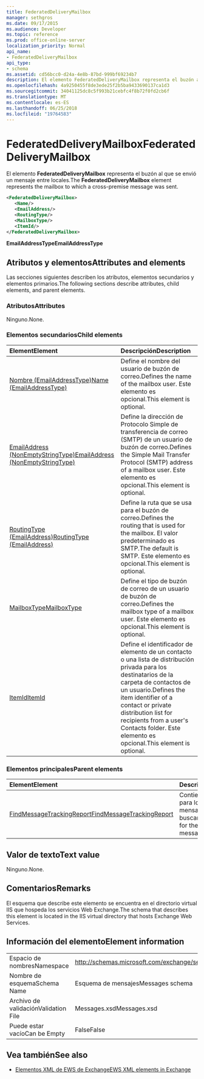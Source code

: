 ```yaml
---
title: FederatedDeliveryMailbox
manager: sethgros
ms.date: 09/17/2015
ms.audience: Developer
ms.topic: reference
ms.prod: office-online-server
localization_priority: Normal
api_name:
- FederatedDeliveryMailbox
api_type:
- schema
ms.assetid: cd56bcc0-d24a-4e8b-87bd-999bf69234b7
description: El elemento FederatedDeliveryMailbox representa el buzón al que se envió un mensaje entre locales.
ms.openlocfilehash: 4a9250455f8de3ede25f2b5ba9433690137ca1d3
ms.sourcegitcommit: 34041125dc8c5f993b21cebfc4f8b72f0fd2cb6f
ms.translationtype: MT
ms.contentlocale: es-ES
ms.lasthandoff: 06/25/2018
ms.locfileid: "19764583"
---
```

# <a name="federateddeliverymailbox"></a><span data-ttu-id="4ad51-103">FederatedDeliveryMailbox</span><span class="sxs-lookup"><span data-stu-id="4ad51-103">FederatedDeliveryMailbox</span></span>

<span data-ttu-id="4ad51-104">El elemento **FederatedDeliveryMailbox** representa el buzón al que se envió un mensaje entre locales.</span><span class="sxs-lookup"><span data-stu-id="4ad51-104">The **FederatedDeliveryMailbox** element represents the mailbox to which a cross-premise message was sent.</span></span> 
  
```XML
<FederatedDeliveryMailbox>
   <Name/>
   <EmailAddress/>
   <RoutingType/>
   <MailboxType/>
   <ItemId/>
</FederatedDeliveryMailbox>
```

 <span data-ttu-id="4ad51-105">**EmailAddressType**</span><span class="sxs-lookup"><span data-stu-id="4ad51-105">**EmailAddressType**</span></span>
## <a name="attributes-and-elements"></a><span data-ttu-id="4ad51-106">Atributos y elementos</span><span class="sxs-lookup"><span data-stu-id="4ad51-106">Attributes and elements</span></span>

<span data-ttu-id="4ad51-107">Las secciones siguientes describen los atributos, elementos secundarios y elementos primarios.</span><span class="sxs-lookup"><span data-stu-id="4ad51-107">The following sections describe attributes, child elements, and parent elements.</span></span>
  
### <a name="attributes"></a><span data-ttu-id="4ad51-108">Atributos</span><span class="sxs-lookup"><span data-stu-id="4ad51-108">Attributes</span></span>

<span data-ttu-id="4ad51-109">Ninguno.</span><span class="sxs-lookup"><span data-stu-id="4ad51-109">None.</span></span>
  
### <a name="child-elements"></a><span data-ttu-id="4ad51-110">Elementos secundarios</span><span class="sxs-lookup"><span data-stu-id="4ad51-110">Child elements</span></span>

|<span data-ttu-id="4ad51-111">**Element**</span><span class="sxs-lookup"><span data-stu-id="4ad51-111">**Element**</span></span>|<span data-ttu-id="4ad51-112">**Descripción**</span><span class="sxs-lookup"><span data-stu-id="4ad51-112">**Description**</span></span>|
|:-----|:-----|
|[<span data-ttu-id="4ad51-113">Nombre (EmailAddressType)</span><span class="sxs-lookup"><span data-stu-id="4ad51-113">Name (EmailAddressType)</span></span>](name-emailaddresstype.md) <br/> |<span data-ttu-id="4ad51-114">Define el nombre del usuario de buzón de correo.</span><span class="sxs-lookup"><span data-stu-id="4ad51-114">Defines the name of the mailbox user.</span></span> <span data-ttu-id="4ad51-115">Este elemento es opcional.</span><span class="sxs-lookup"><span data-stu-id="4ad51-115">This element is optional.</span></span>  <br/> |
|[<span data-ttu-id="4ad51-116">EmailAddress (NonEmptyStringType)</span><span class="sxs-lookup"><span data-stu-id="4ad51-116">EmailAddress (NonEmptyStringType)</span></span>](emailaddress-nonemptystringtype.md) <br/> |<span data-ttu-id="4ad51-117">Define la dirección de Protocolo Simple de transferencia de correo (SMTP) de un usuario de buzón de correo.</span><span class="sxs-lookup"><span data-stu-id="4ad51-117">Defines the Simple Mail Transfer Protocol (SMTP) address of a mailbox user.</span></span> <span data-ttu-id="4ad51-118">Este elemento es opcional.</span><span class="sxs-lookup"><span data-stu-id="4ad51-118">This element is optional.</span></span>  <br/> |
|[<span data-ttu-id="4ad51-119">RoutingType (EmailAddress)</span><span class="sxs-lookup"><span data-stu-id="4ad51-119">RoutingType (EmailAddress)</span></span>](routingtype-emailaddress.md) <br/> |<span data-ttu-id="4ad51-120">Define la ruta que se usa para el buzón de correo.</span><span class="sxs-lookup"><span data-stu-id="4ad51-120">Defines the routing that is used for the mailbox.</span></span> <span data-ttu-id="4ad51-121">El valor predeterminado es SMTP.</span><span class="sxs-lookup"><span data-stu-id="4ad51-121">The default is SMTP.</span></span> <span data-ttu-id="4ad51-122">Este elemento es opcional.</span><span class="sxs-lookup"><span data-stu-id="4ad51-122">This element is optional.</span></span>  <br/> |
|[<span data-ttu-id="4ad51-123">MailboxType</span><span class="sxs-lookup"><span data-stu-id="4ad51-123">MailboxType</span></span>](mailboxtype.md) <br/> |<span data-ttu-id="4ad51-124">Define el tipo de buzón de correo de un usuario de buzón de correo.</span><span class="sxs-lookup"><span data-stu-id="4ad51-124">Defines the mailbox type of a mailbox user.</span></span> <span data-ttu-id="4ad51-125">Este elemento es opcional.</span><span class="sxs-lookup"><span data-stu-id="4ad51-125">This element is optional.</span></span>  <br/> |
|[<span data-ttu-id="4ad51-126">ItemId</span><span class="sxs-lookup"><span data-stu-id="4ad51-126">ItemId</span></span>](itemid.md) <br/> |<span data-ttu-id="4ad51-127">Define el identificador de elemento de un contacto o una lista de distribución privada para los destinatarios de la carpeta de contactos de un usuario.</span><span class="sxs-lookup"><span data-stu-id="4ad51-127">Defines the item identifier of a contact or private distribution list for recipients from a user's Contacts folder.</span></span> <span data-ttu-id="4ad51-128">Este elemento es opcional.</span><span class="sxs-lookup"><span data-stu-id="4ad51-128">This element is optional.</span></span>  <br/> |
   
### <a name="parent-elements"></a><span data-ttu-id="4ad51-129">Elementos principales</span><span class="sxs-lookup"><span data-stu-id="4ad51-129">Parent elements</span></span>

|<span data-ttu-id="4ad51-130">**Element**</span><span class="sxs-lookup"><span data-stu-id="4ad51-130">**Element**</span></span>|<span data-ttu-id="4ad51-131">**Descripción**</span><span class="sxs-lookup"><span data-stu-id="4ad51-131">**Description**</span></span>|
|:-----|:-----|
|[<span data-ttu-id="4ad51-132">FindMessageTrackingReport</span><span class="sxs-lookup"><span data-stu-id="4ad51-132">FindMessageTrackingReport</span></span>](findmessagetrackingreport.md) <br/> |<span data-ttu-id="4ad51-133">Contiene los criterios para los tipos de mensajes para buscar.</span><span class="sxs-lookup"><span data-stu-id="4ad51-133">Contains criteria for the types of messages to find.</span></span>  <br/> |
   
## <a name="text-value"></a><span data-ttu-id="4ad51-134">Valor de texto</span><span class="sxs-lookup"><span data-stu-id="4ad51-134">Text value</span></span>

<span data-ttu-id="4ad51-135">Ninguno.</span><span class="sxs-lookup"><span data-stu-id="4ad51-135">None.</span></span>
  
## <a name="remarks"></a><span data-ttu-id="4ad51-136">Comentarios</span><span class="sxs-lookup"><span data-stu-id="4ad51-136">Remarks</span></span>

<span data-ttu-id="4ad51-137">El esquema que describe este elemento se encuentra en el directorio virtual IIS que hospeda los servicios Web Exchange.</span><span class="sxs-lookup"><span data-stu-id="4ad51-137">The schema that describes this element is located in the IIS virtual directory that hosts Exchange Web Services.</span></span>
  
## <a name="element-information"></a><span data-ttu-id="4ad51-138">Información del elemento</span><span class="sxs-lookup"><span data-stu-id="4ad51-138">Element information</span></span>

|||
|:-----|:-----|
|<span data-ttu-id="4ad51-139">Espacio de nombres</span><span class="sxs-lookup"><span data-stu-id="4ad51-139">Namespace</span></span>  <br/> |http://schemas.microsoft.com/exchange/services/2006/messages  <br/> |
|<span data-ttu-id="4ad51-140">Nombre de esquema</span><span class="sxs-lookup"><span data-stu-id="4ad51-140">Schema Name</span></span>  <br/> |<span data-ttu-id="4ad51-141">Esquema de mensajes</span><span class="sxs-lookup"><span data-stu-id="4ad51-141">Messages schema</span></span>  <br/> |
|<span data-ttu-id="4ad51-142">Archivo de validación</span><span class="sxs-lookup"><span data-stu-id="4ad51-142">Validation File</span></span>  <br/> |<span data-ttu-id="4ad51-143">Messages.xsd</span><span class="sxs-lookup"><span data-stu-id="4ad51-143">Messages.xsd</span></span>  <br/> |
|<span data-ttu-id="4ad51-144">Puede estar vacío</span><span class="sxs-lookup"><span data-stu-id="4ad51-144">Can be Empty</span></span>  <br/> |<span data-ttu-id="4ad51-145">False</span><span class="sxs-lookup"><span data-stu-id="4ad51-145">False</span></span>  <br/> |
   
## <a name="see-also"></a><span data-ttu-id="4ad51-146">Vea también</span><span class="sxs-lookup"><span data-stu-id="4ad51-146">See also</span></span>



- [<span data-ttu-id="4ad51-147">Elementos XML de EWS de Exchange</span><span class="sxs-lookup"><span data-stu-id="4ad51-147">EWS XML elements in Exchange</span></span>](ews-xml-elements-in-exchange.md)

